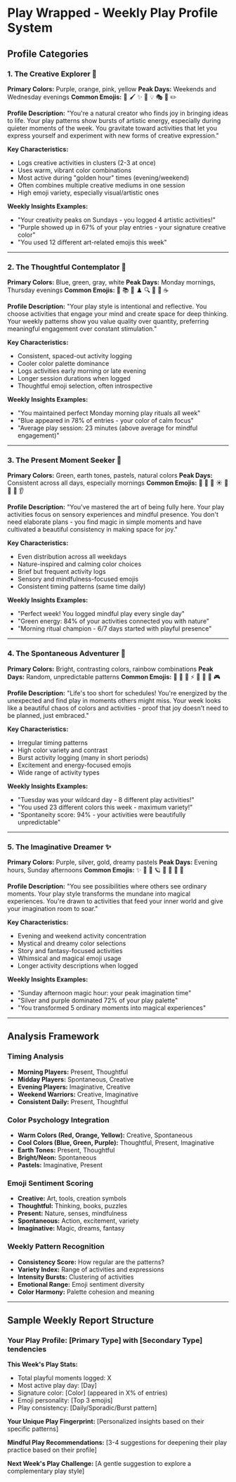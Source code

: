 # Play Wrapped - Weekly Play Profile System

## Profile Categories

### 1. The Creative Explorer 🎨
**Primary Colors:** Purple, orange, pink, yellow
**Peak Days:** Weekends and Wednesday evenings
**Common Emojis:** 🎨 🖌️ ✨ 🌈 💡 🎭 📸 ✏️

**Profile Description:**
"You're a natural creator who finds joy in bringing ideas to life. Your play patterns show bursts of artistic energy, especially during quieter moments of the week. You gravitate toward activities that let you express yourself and experiment with new forms of creative expression."

**Key Characteristics:**
- Logs creative activities in clusters (2-3 at once)
- Uses warm, vibrant color combinations
- Most active during "golden hour" times (evening/weekend)
- Often combines multiple creative mediums in one session
- High emoji variety, especially visual/artistic ones

**Weekly Insights Examples:**
- "Your creativity peaks on Sundays - you logged 4 artistic activities!"
- "Purple showed up in 67% of your play entries - your signature creative color"
- "You used 12 different art-related emojis this week"

---

### 2. The Thoughtful Contemplator 🤔
**Primary Colors:** Blue, green, gray, white
**Peak Days:** Monday mornings, Thursday evenings
**Common Emojis:** 🤔 📚 🧩 ♟️ 🔍 💭 🌿 ☕

**Profile Description:**
"Your play style is intentional and reflective. You choose activities that engage your mind and create space for deep thinking. Your weekly patterns show you value quality over quantity, preferring meaningful engagement over constant stimulation."

**Key Characteristics:**
- Consistent, spaced-out activity logging
- Cooler color palette dominance
- Logs activities early morning or late evening
- Longer session durations when logged
- Thoughtful emoji selection, often introspective

**Weekly Insights Examples:**
- "You maintained perfect Monday morning play rituals all week"
- "Blue appeared in 78% of entries - your color of calm focus"
- "Average play session: 23 minutes (above average for mindful engagement)"

---

### 3. The Present Moment Seeker 🧘
**Primary Colors:** Green, earth tones, pastels, natural colors
**Peak Days:** Consistent across all days, especially mornings
**Common Emojis:** 🧘 🌱 🌸 ☀️ 🌊 🍃 👃 👂

**Profile Description:**
"You've mastered the art of being fully here. Your play activities focus on sensory experiences and mindful presence. You don't need elaborate plans - you find magic in simple moments and have cultivated a beautiful consistency in making space for joy."

**Key Characteristics:**
- Even distribution across all weekdays
- Nature-inspired and calming color choices
- Brief but frequent activity logs
- Sensory and mindfulness-focused emojis
- Consistent timing patterns (same time daily)

**Weekly Insights Examples:**
- "Perfect week! You logged mindful play every single day"
- "Green energy: 84% of your activities connected you with nature"
- "Morning ritual champion - 6/7 days started with playful presence"

---

### 4. The Spontaneous Adventurer 🎲
**Primary Colors:** Bright, contrasting colors, rainbow combinations
**Peak Days:** Random, unpredictable patterns
**Common Emojis:** 🎲 🎪 🚀 ⚡ 🎉 🌟 🎯 🎮

**Profile Description:**
"Life's too short for schedules! You're energized by the unexpected and find play in moments others might miss. Your week looks like a beautiful chaos of colors and activities - proof that joy doesn't need to be planned, just embraced."

**Key Characteristics:**
- Irregular timing patterns
- High color variety and contrast
- Burst activity logging (many in short periods)
- Excitement and energy-focused emojis
- Wide range of activity types

**Weekly Insights Examples:**
- "Tuesday was your wildcard day - 8 different play activities!"
- "You used 23 different colors this week - maximum variety!"
- "Spontaneity score: 94% - your activities were beautifully unpredictable"

---

### 5. The Imaginative Dreamer ✨
**Primary Colors:** Purple, silver, gold, dreamy pastels
**Peak Days:** Evening hours, Sunday afternoons
**Common Emojis:** ✨ 🌙 🦄 🪐 🌌 💫 🧚 📖

**Profile Description:**
"You see possibilities where others see ordinary moments. Your play style transforms the mundane into magical experiences. You're drawn to activities that feed your inner world and give your imagination room to soar."

**Key Characteristics:**
- Evening and weekend activity concentration
- Mystical and dreamy color selections
- Story and fantasy-focused activities
- Whimsical and magical emoji usage
- Longer activity descriptions when logged

**Weekly Insights Examples:**
- "Sunday afternoon magic hour: your peak imagination time"
- "Silver and purple dominated 72% of your play palette"
- "You transformed 5 ordinary moments into magical experiences"

---

## Analysis Framework

### Timing Analysis
- **Morning Players:** Present, Thoughtful
- **Midday Players:** Spontaneous, Creative
- **Evening Players:** Imaginative, Creative
- **Weekend Warriors:** Creative, Imaginative
- **Consistent Daily:** Present, Thoughtful

### Color Psychology Integration
- **Warm Colors (Red, Orange, Yellow):** Creative, Spontaneous
- **Cool Colors (Blue, Green, Purple):** Thoughtful, Present, Imaginative
- **Earth Tones:** Present, Thoughtful
- **Bright/Neon:** Spontaneous
- **Pastels:** Imaginative, Present

### Emoji Sentiment Scoring
- **Creative:** Art, tools, creation symbols
- **Thoughtful:** Thinking, books, puzzles
- **Present:** Nature, senses, mindfulness
- **Spontaneous:** Action, excitement, variety
- **Imaginative:** Magic, dreams, fantasy

### Weekly Pattern Recognition
- **Consistency Score:** How regular are the patterns?
- **Variety Index:** Range of activities and expressions
- **Intensity Bursts:** Clustering of activities
- **Emotional Range:** Emoji sentiment diversity
- **Color Harmony:** Palette cohesion and meaning

---

## Sample Weekly Report Structure

### Your Play Profile: [Primary Type] with [Secondary Type] tendencies

**This Week's Play Stats:**
- Total playful moments logged: X
- Most active play day: [Day]
- Signature color: [Color] (appeared in X% of entries)
- Emoji personality: [Top 3 emojis]
- Play consistency: [Daily/Sporadic/Burst pattern]

**Your Unique Play Fingerprint:**
[Personalized insights based on their specific patterns]

**Mindful Play Recommendations:**
[3-4 suggestions for deepening their play practice based on their profile]

**Next Week's Play Challenge:**
[A gentle suggestion to explore a complementary play style]